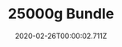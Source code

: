 ---
templateKey: blog-post
featuredpost: false
date: 2020-02-26T00:00:02.711Z
featuredimage: /img/25000g_Bundle.png
title: 25000g Bundle
description: Vault
reward: Crystalarium (1)
tags:
  - 25000g
  - bundles
  - Vault
---